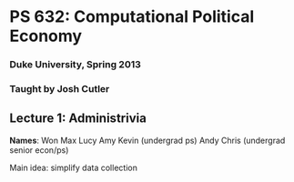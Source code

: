 # PS 632: Computational Political Economy #
### Duke University, Spring 2013 ###
### Taught by Josh Cutler ###

## Lecture 1: Administrivia ##

**Names**:
Won
Max
Lucy
Amy
Kevin (undergrad ps)
Andy
Chris (undergrad senior econ/ps)

Main idea: simplify data collection




